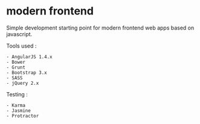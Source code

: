 modern frontend
===============

Simple development starting point for modern frontend web apps based on javascript.

Tools used : 

    - AngularJS 1.4.x
    - Bower
    - Grunt
    - Bootstrap 3.x 
    - SASS
    - jQuery 2.x
    
    
Testing : 

    - Karma
    - Jasmine
    - Protractor
    
   

  
